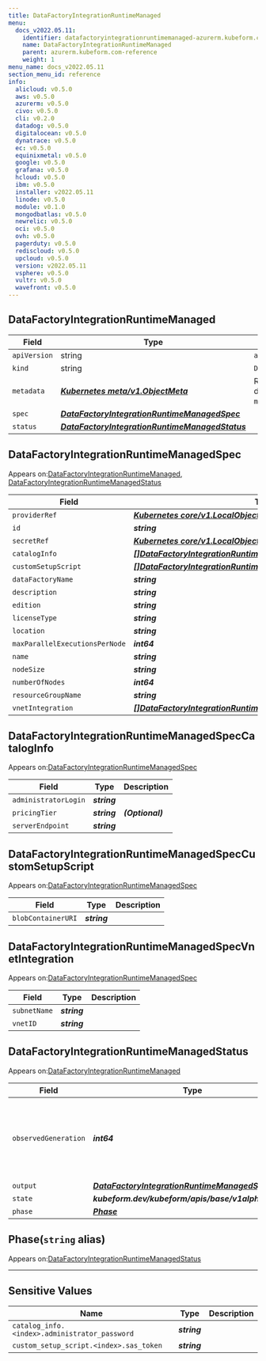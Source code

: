 ```yaml
---
title: DataFactoryIntegrationRuntimeManaged
menu:
  docs_v2022.05.11:
    identifier: datafactoryintegrationruntimemanaged-azurerm.kubeform.com
    name: DataFactoryIntegrationRuntimeManaged
    parent: azurerm.kubeform.com-reference
    weight: 1
menu_name: docs_v2022.05.11
section_menu_id: reference
info:
  alicloud: v0.5.0
  aws: v0.5.0
  azurerm: v0.5.0
  civo: v0.5.0
  cli: v0.2.0
  datadog: v0.5.0
  digitalocean: v0.5.0
  dynatrace: v0.5.0
  ec: v0.5.0
  equinixmetal: v0.5.0
  google: v0.5.0
  grafana: v0.5.0
  hcloud: v0.5.0
  ibm: v0.5.0
  installer: v2022.05.11
  linode: v0.5.0
  module: v0.1.0
  mongodbatlas: v0.5.0
  newrelic: v0.5.0
  oci: v0.5.0
  ovh: v0.5.0
  pagerduty: v0.5.0
  rediscloud: v0.5.0
  upcloud: v0.5.0
  version: v2022.05.11
  vsphere: v0.5.0
  vultr: v0.5.0
  wavefront: v0.5.0
---
```


## DataFactoryIntegrationRuntimeManaged
| Field | Type | Description |
| ------ | ----- | ----------- |
| `apiVersion` | string | `azurerm.kubeform.com/v1alpha1` |
|    `kind` | string | `DataFactoryIntegrationRuntimeManaged` |
| `metadata` | ***[Kubernetes meta/v1.ObjectMeta](https://v1-22.docs.kubernetes.io/docs/reference/generated/kubernetes-api/v1.22/#objectmeta-v1-meta)***|Refer to the Kubernetes API documentation for the fields of the `metadata` field.|
| `spec` | ***[DataFactoryIntegrationRuntimeManagedSpec](#datafactoryintegrationruntimemanagedspec)***||
| `status` | ***[DataFactoryIntegrationRuntimeManagedStatus](#datafactoryintegrationruntimemanagedstatus)***||
## DataFactoryIntegrationRuntimeManagedSpec

Appears on:[DataFactoryIntegrationRuntimeManaged](#datafactoryintegrationruntimemanaged), [DataFactoryIntegrationRuntimeManagedStatus](#datafactoryintegrationruntimemanagedstatus)

| Field | Type | Description |
| ------ | ----- | ----------- |
| `providerRef` | ***[Kubernetes core/v1.LocalObjectReference](https://v1-22.docs.kubernetes.io/docs/reference/generated/kubernetes-api/v1.22/#localobjectreference-v1-core)***||
| `id` | ***string***||
| `secretRef` | ***[Kubernetes core/v1.LocalObjectReference](https://v1-22.docs.kubernetes.io/docs/reference/generated/kubernetes-api/v1.22/#localobjectreference-v1-core)***||
| `catalogInfo` | ***[[]DataFactoryIntegrationRuntimeManagedSpecCatalogInfo](#datafactoryintegrationruntimemanagedspeccataloginfo)***| ***(Optional)*** |
| `customSetupScript` | ***[[]DataFactoryIntegrationRuntimeManagedSpecCustomSetupScript](#datafactoryintegrationruntimemanagedspeccustomsetupscript)***| ***(Optional)*** |
| `dataFactoryName` | ***string***||
| `description` | ***string***| ***(Optional)*** |
| `edition` | ***string***| ***(Optional)*** |
| `licenseType` | ***string***| ***(Optional)*** |
| `location` | ***string***||
| `maxParallelExecutionsPerNode` | ***int64***| ***(Optional)*** |
| `name` | ***string***||
| `nodeSize` | ***string***||
| `numberOfNodes` | ***int64***| ***(Optional)*** |
| `resourceGroupName` | ***string***||
| `vnetIntegration` | ***[[]DataFactoryIntegrationRuntimeManagedSpecVnetIntegration](#datafactoryintegrationruntimemanagedspecvnetintegration)***| ***(Optional)*** |
## DataFactoryIntegrationRuntimeManagedSpecCatalogInfo

Appears on:[DataFactoryIntegrationRuntimeManagedSpec](#datafactoryintegrationruntimemanagedspec)

| Field | Type | Description |
| ------ | ----- | ----------- |
| `administratorLogin` | ***string***||
| `pricingTier` | ***string***| ***(Optional)*** |
| `serverEndpoint` | ***string***||
## DataFactoryIntegrationRuntimeManagedSpecCustomSetupScript

Appears on:[DataFactoryIntegrationRuntimeManagedSpec](#datafactoryintegrationruntimemanagedspec)

| Field | Type | Description |
| ------ | ----- | ----------- |
| `blobContainerURI` | ***string***||
## DataFactoryIntegrationRuntimeManagedSpecVnetIntegration

Appears on:[DataFactoryIntegrationRuntimeManagedSpec](#datafactoryintegrationruntimemanagedspec)

| Field | Type | Description |
| ------ | ----- | ----------- |
| `subnetName` | ***string***||
| `vnetID` | ***string***||
## DataFactoryIntegrationRuntimeManagedStatus

Appears on:[DataFactoryIntegrationRuntimeManaged](#datafactoryintegrationruntimemanaged)

| Field | Type | Description |
| ------ | ----- | ----------- |
| `observedGeneration` | ***int64***| ***(Optional)*** Resource generation, which is updated on mutation by the API Server.|
| `output` | ***[DataFactoryIntegrationRuntimeManagedSpec](#datafactoryintegrationruntimemanagedspec)***| ***(Optional)*** |
| `state` | ***kubeform.dev/kubeform/apis/base/v1alpha1.State***| ***(Optional)*** |
| `phase` | ***[Phase](#phase)***| ***(Optional)*** |
## Phase(`string` alias)

Appears on:[DataFactoryIntegrationRuntimeManagedStatus](#datafactoryintegrationruntimemanagedstatus)

---
## Sensitive Values
| Name | Type | Description |
|------|------|-------------|
| `catalog_info.<index>.administrator_password` | ***string*** ||
| `custom_setup_script.<index>.sas_token` | ***string*** ||
